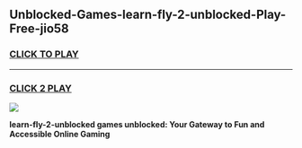 
## Unblocked-Games-learn-fly-2-unblocked-Play-Free-jio58
<h3>
<a href="https://premium76.site?title=learn-fly-2-unblocked&ref=18A1">CLICK TO PLAY</a></h3>
<hr>

<h3>
<a href="https://premium76.site?title=learn-fly-2-unblocked&ref=18A1">CLICK 2 PLAY</a>
  
</h3>

<a href="https://premium76.site?title=learn-fly-2-unblocked&ref=18A1"><img src="https://clearcache.store/games.png"></a>


**learn-fly-2-unblocked games unblocked: Your Gateway to Fun and Accessible Online Gaming**
